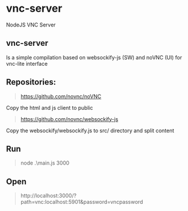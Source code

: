 # vnc-server

NodeJS VNC Server

## vnc-server

Is a simple compilation based on websockify-js (SW) and noVNC (UI) for vnc-lite interface

## Repositories:

> https://github.com/novnc/noVNC

Copy the html and js client to public

> https://github.com/novnc/websockify-js

Copy the websockify/websockify.js to src/ directory and split content

## Run

> node .\main.js 3000

## Open

> http://localhost:3000/?path=vnc:localhost:5901&password=vncpassword
